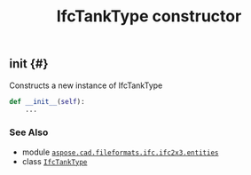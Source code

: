 ﻿---
title: IfcTankType constructor
second_title: Aspose.CAD for Python via .NET API References
description: 
type: docs
weight: 10
url: /python-net/aspose.cad.fileformats.ifc.ifc2x3.entities/ifctanktype/__init__/
is_root: false
---

## __init__ {#}

Constructs a new instance of IfcTankType



```python
def __init__(self):
    ...
```





### See Also
* module [`aspose.cad.fileformats.ifc.ifc2x3.entities`](../../)
* class [`IfcTankType`](/cad/python-net/aspose.cad.fileformats.ifc.ifc2x3.entities/ifctanktype)
